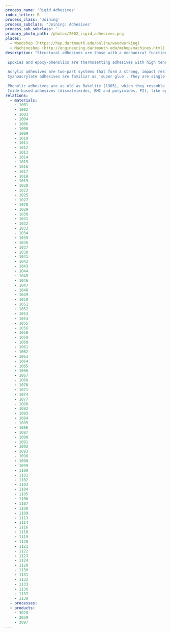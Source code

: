 ```yaml
---
process_name: 'Rigid Adhesives'
index_letter: R
process_class: 'Joining'
process_subclass: 'Joining: Adhesives'
process_sub_subclass: ''
primary_photo_path: /photos/2002_rigid_adhesives.png
places: 
  - Woodshop (https://hop.dartmouth.edu/online/woodworking)
  - Machineshop (http://engineering.dartmouth.edu/mshop/machines.html)
description: "Structural adhesives are those with a mechanical function, though they may have a secondary role as a sealant. They are now used in every industrial sector. Some are flexible (see record for Flexible Adhesives) but most are rigid, giving a stiff bond. Within each group, it is usual to use a classification based on chemistry.
 
 Epoxies and epoxy-phenolics are thermosetting adhesives with high tensile strengths (up to 45 MPa) and low peel strengths (1.8 kg/mm). They are resistant to solvents, acids, bases and salts. Nylon-epoxies have the highest strengths and are used primarily to bond aluminum, magnesium and steel. Epoxy-phenolics retain their strength up to 150 - 250 Â°C and are used to bond metals, glass and phenolic resins. Most are two-part systems, curing at temperatures between 20 - 175 Â°C, depending on grade. They are used in relatively small quantities because of price: but, with imide-based adhesives, they dominate the high-performance adhesives markets. They give good adhesion to a wide range of substrates, with low shrinkage and good mechanical properties from -250 to +250 Â°C.
 
 Acrylic adhesives are two-part systems that form a strong, impact resistant bonding layer when mixed or activated by UV radiation. They are durable, tough, water resistant, optically clear, and able to bond a wide range of materials. They are most used for wood-to-metal bonds.
 Cyanoacrylate adhesives are familiar as 'super glue'. They are single part systems that cure in seconds when exposed to damp air, to give a strong, rather brittle bond. They bond to practically anything, and do so 'instantly' requiring no heat or clamping.
 
 Phenolic adhesives are as old as Bakelite (1905), which they resemble chemically. Phenolics are sometimes blended with epoxies and neoprenes. They have high strength, good water resistance and heat resistance, and are flame retardant.
 Imide-based adhesives (dismaleimides, BMI and polyimides, PI), like epoxies, are widely used as a matrix in fiber-reinforced polymers. They have better elevated temperature performance than most other organic adhesives. Used to bond ceramics and metals. They have excellent dielectric properties (hence their used in radomes); BMIs can be used at temperatures as low as -250 Â°C and as high as 230 Â°C; PIs up to 300Â°C."
relations: 
  - materials: 
    - 1001
    - 1002
    - 1003
    - 1004
    - 1006
    - 1008
    - 1009
    - 1010
    - 1011
    - 1012
    - 1013
    - 1014
    - 1015
    - 1016
    - 1017
    - 1018
    - 1019
    - 1020
    - 1023
    - 1025
    - 1027
    - 1028
    - 1029
    - 1030
    - 1031
    - 1032
    - 1033
    - 1034
    - 1035
    - 1036
    - 1037
    - 1038
    - 1041
    - 1042
    - 1043
    - 1044
    - 1045
    - 1046
    - 1047
    - 1048
    - 1049
    - 1050
    - 1051
    - 1052
    - 1053
    - 1054
    - 1055
    - 1056
    - 1058
    - 1059
    - 1060
    - 1061
    - 1062
    - 1063
    - 1064
    - 1065
    - 1066
    - 1067
    - 1068
    - 1070
    - 1071
    - 1074
    - 1077
    - 1080
    - 1082
    - 1083
    - 1084
    - 1085
    - 1086
    - 1087
    - 1090
    - 1091
    - 1092
    - 1093
    - 1096
    - 1098
    - 1099
    - 1100
    - 1101
    - 1102
    - 1103
    - 1104
    - 1105
    - 1106
    - 1107
    - 1108
    - 1109
    - 1113
    - 1114
    - 1116
    - 1118
    - 1119
    - 1120
    - 1121
    - 1122
    - 1123
    - 1124
    - 1128
    - 1130
    - 1131
    - 1132
    - 1133
    - 1136
    - 1137
    - 1138
  - processes: 
  - products: 
    - 3020
    - 3039
    - 3097
---
```

